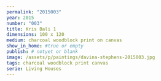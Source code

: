 ```yaml
---
permalink: "2015003"
year: 2015
number: "003"
title: Kris Bali 1
dimensions: 100 x 120
medium: charcoal woodblock print on canvas
show_in_home: #true or empty
publish: # notyet or blank
image: /assets/p/paintings/davina-stephens-2015003.jpg
tags: charcoal woodblock print canvas
serie: Living Houses
---
```

